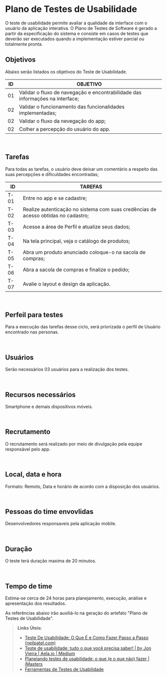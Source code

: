 # Plano de Testes de Usabilidade

O teste de usabilidade permite avaliar a qualidade da interface com o usuário da aplicação interativa. O Plano de Testes de Software é gerado a partir da especificação do sistema e consiste em casos de testes que deverão ser executados quando a implementação estiver parcial ou totalmente pronta.
<br>
## Objetivos
Abaixo serão listados os objetivos do Teste de Usabilidade.

|ID| OBJETIVO                                            |
|--|-------------------------------------------------------|
|01| Validar o fluxo de navegação e encontrabilidade das informações na interface; |
|02| Validar o funcionamento das funcionalidades implementadas; |
|02| Validar o fluxo da nevegação do app; |
|02| Colher a percepção do usuário do app. |

<br>

## Tarefas
Para todas as tarefas, o usuário deve deixar um comentário a respeito das suas percepções e dificuldades encontradas;

|ID| TAREFAS                                            |
|--|-------------------------------------------------------|
|T-01| Entre no app e se cadastre; |
|T-02| Realize autenticação no sistema com suas credências de acesso obtidas no cadastro; |
|T-03| Acesse a área de Perfil e atualize seus dados; |
|T-04| Na tela principal, veja o catálogo de produtos; |
|T-05| Abra um produto anunciado coloque-o na sacola de compras;  |
|T-06| Abra a sacola de compras e finalize o pedido; |
|T-07| Avalie o layout e design da aplicação. |

<br>

## Perfeil para testes
Para a execução das tarefas desse ciclo, será priorizada o perfil de Usuário encontrado nas personas.

<br>

## Usuários
Serão necessários 03 usuários para a realização dos testes.

<br>

## Recursos necessários
Smartphone e demais dispositivos móveis.

<br>

## Recrutamento
O recrutamento será realizado por meio de divulgação pela equipe responsável pelo app.

<br>

## Local, data e hora
Formato: Remoto, Data e horário de acordo com a disposição dos usuários.

<br>

## Pessoas do time envovlidas
Desenvolvedores responsaveis pela aplicação mobile.

<br>

## Duração
O teste terá duração maxima de 20 minutos.

<br>

## Tempo de time
Estima-se cerca de 24 horas para planejamento, execução, análise e apresentação dos resultados.



As referências abaixo irão auxiliá-lo na geração do artefato "Plano de Testes de Usabilidade".
> **Links Úteis**:
> - [Teste De Usabilidade: O Que É e Como Fazer Passo a Passo (neilpatel.com)](https://neilpatel.com/br/blog/teste-de-usabilidade/)
> - [Teste de usabilidade: tudo o que você precisa saber! | by Jon Vieira | Aela.io | Medium](https://medium.com/aela/teste-de-usabilidade-o-que-voc%C3%AA-precisa-saber-39a36343d9a6/)
> - [Planejando testes de usabilidade: o que (e o que não) fazer | iMasters](https://imasters.com.br/design-ux/planejando-testes-de-usabilidade-o-que-e-o-que-nao-fazer/)
> - [Ferramentas de Testes de Usabilidade](https://www.usability.gov/how-to-and-tools/resources/templates.html)
